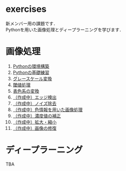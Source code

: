 # exercises

新メンバー用の課題です．  
Pythonを用いた画像処理とディープラーニングを学びます．

# 画像処理
1. [Pythonの環境構築](./image_processing/1_build_environment.md)
2. [Pythonの基礎練習](./image_processing/2_basics.md)
3. [グレースケール変換](./image_processing/3_gray.html)
4. [閾値処理](./image_processing/4_thresh.md)
5. [表色系の変換](./image_processing/5_color_system.md)
6. [（作成中）エッジ検出](./image_processing/)
7. [（作成中）ノイズ除去](./image_processing/)
8. [（作成中）色情報を用いた画像処理](./image_processing/)
9. [（作成中）濃度値の補正](./image_processing/)
10. [（作成中）拡大・縮小](./image_processing/)
11. [（作成中）画像の修復](./image_processing/)


# ディープラーニング
TBA
